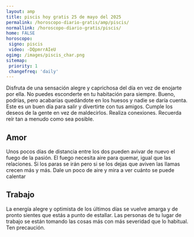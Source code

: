 ```yaml
---
layout: amp
title: piscis hoy gratis 25 de mayo del 2025 
permalink: /horoscopo-diario-gratis/amp/piscis/
normallink: /horoscopo-diario-gratis/piscis/
home: FALSE
horoscopo:
 signo: piscis
 video: -DQpmrrAIeU
ogimg: /images/piscis_char.png
sitemap:
 priority: 1
 changefreq: 'daily'
---
```



Disfruta de una sensación alegre y caprichosa del día en vez de enojarte por ella. No puedes esconderte en tu habitación para siempre. Bueno, podrías, pero acabarías quedándote en los huesos y nadie se daría cuenta. Este es un buen día para salir y divertirte con tus amigos. Cumple los deseos de la gente en vez de maldecirlos. Realiza conexiones. Recuerda reír tan a menudo como sea posible.

## Amor

Unos pocos días de distancia entre los dos pueden avivar de nuevo el fuego de la pasión. El fuego necesita aire para quemar, igual que las relaciones. Si los paras se irán pero si se los dejas que aviven las llamas crecen más y más. Dale un poco de aire y mira a ver cuánto se puede calentar

## Trabajo

La energía alegre y optimista de los últimos días se vuelve amarga y de pronto sientes que estás a punto de estallar. Las personas de tu lugar de trabajo se están tomando las cosas más con más severidad que lo habitual. Ten precaución.
